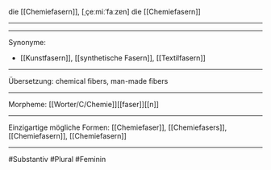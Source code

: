 die [[Chemiefasern]], [ˌçeːmiːˈfaːzɐn]
die [[Chemiefasern]]


---


---
Synonyme:
- [[Kunstfasern]], [[synthetische Fasern]], [[Textilfasern]]

---
Übersetzung: chemical fibers, man-made fibers

---
Morpheme:
[[Worter/C/Chemie]][[faser]][[n]]

---
Einzigartige mögliche Formen: [[Chemiefaser]], [[Chemiefasers]], [[Chemiefasern]], [[Chemiefasern]]

---
#Substantiv #Plural #Feminin